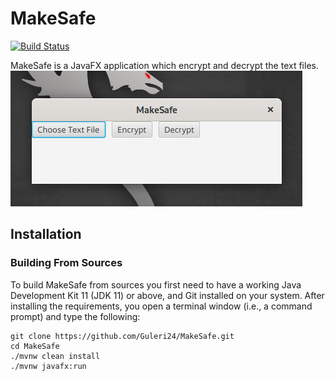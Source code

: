 # MakeSafe
[![Build Status](https://travis-ci.com/Guleri24/MakeSafe.svg?branch=master)](https://travis-ci.com/Guleri24/MakeSafe)

MakeSafe is a JavaFX application which encrypt and decrypt the text files.
![](docs/images/MakeSafe-mainscreen.png)
## Installation

### Building From Sources
To build MakeSafe from sources you first need to have a working Java Development Kit 11 (JDK 11) or above, and Git 
installed on your system. After installing the requirements, you open a terminal window (i.e., a command prompt) and 
type the following:

    git clone https://github.com/Guleri24/MakeSafe.git
    cd MakeSafe
    ./mvnw clean install 
    ./mvnw javafx:run
